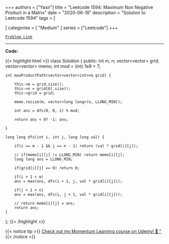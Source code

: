 
+++
authors = ["Yasir"]
title = "Leetcode 1594: Maximum Non Negative Product in a Matrix"
date = "2020-06-18"
description = "Solution to Leetcode 1594"
tags = [
    
]
categories = [
    "Medium"
]
series = ["Leetcode"]
+++



[`Problem Link`](https://leetcode.com/problems/maximum-non-negative-product-in-a-matrix/description/)

---

**Code:**

{{< highlight html >}}
class Solution {
public:
    int m, n;
    vector<vector<int>> grid;
    vector<vector<long long>> memo;
    int mod = (int) 1e9 + 7;
    
    int maxProductPath(vector<vector<int>>& grid) {
        
        this->m = grid.size();
        this->n = grid[0].size();
        this->grid = grid;
        
        memo.resize(m, vector<long long>(n, LLONG_MIN));
        
        int ans = dfs(0, 0, 1) % mod;
        
        return ans < 0? -1: ans;
        
    }
    
    long long dfs(int i, int j, long long val) {
        
        if(i == m - 1 && j == n - 1) return (val * grid[i][j]);

        // if(memo[i][j] != LLONG_MIN) return memo[i][j];
        long long ans = LLONG_MIN;
        
        if(grid[i][j] == 0) return 0;
        
        if(i + 1 < m)
        ans = max(ans, dfs(i + 1, j, val * grid[i][j]));

        if(j + 1 < n)            
        ans = max(ans, dfs(i, j + 1, val * grid[i][j]));
        
        // return memo[i][j] = ans;
        return ans;
    }
    
};
{{< /highlight >}}


{{< notice tip >}}
[Check out my Momentum Learning course on Udemy! 🚀 "](https://www.udemy.com/course/blind-75-the-data-structures-and-algorithms-essentials/)
{{< /notice >}}

